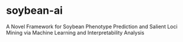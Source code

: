 # soybean-ai
A Novel Framework for Soybean Phenotype Prediction and Salient Loci Mining via Machine Learning and Interpretability Analysis
